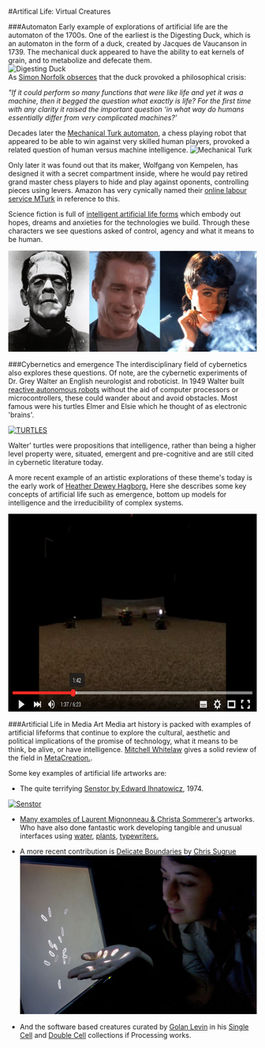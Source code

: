 #Artifical Life: Virtual Creatures

###Automaton
Early example of explorations of artificial life are the automaton of the 1700s. One of the earliest is the Digesting Duck, which is an automaton in the form of a duck, created by Jacques de Vaucanson in 1739. The mechanical duck appeared to have the ability to eat kernels of grain, and to metabolize and defecate them.   
![Digesting Duck](https://upload.wikimedia.org/wikipedia/commons/9/9a/Vaucanson_duck1.jpg)  
As [Simon Norfolk obserces](http://www.instituteartist.com/feature-I-m-Sorry-Dave-I-m-Afraid-I-Can-t-Do-That-Simon-Norfolk) that the duck provoked a philosophical crisis:   
  
*"If it could perform so many functions that were like life and yet it was a machine, then it begged the question what exactly is life? For the first time with any clarity it raised the important question ‘in what way do humans essentially differ from very complicated machines?’*
  
Decades later the [Mechanical Turk automaton](https://en.wikipedia.org/wiki/The_Turk), a chess playing robot that appeared to be able to win against very skilled human players, provoked a related question of human versus machine intelligence. 
![Mechanical Turk](https://upload.wikimedia.org/wikipedia/commons/d/d2/Turk-engraving4.jpg)  

Only later it was found out that its maker,  Wolfgang von Kempelen, has designed it with a secret compartment inside, where he would pay retired grand master chess players to hide and play against oponents, controlling pieces using levers. Amazon has very cynically named their [online labour service MTurk](https://www.mturk.com/mturk/welcome) in reference to this. 

Science fiction is full of [intelligent artificial life forms](https://en.wikipedia.org/wiki/Artificial_intelligence_in_fiction) which embody out hopes, dreams and anxieties for the technologies we build. Through these characters we see questions asked of control, agency and what it means to be human. 
  
![Frank](../../images/frank.png)  

###Cybernetics and emergence
The interdisciplinary field of cybernetics also explores these questions. Of note, are the cybernetic experiments of Dr. Grey Walter an English neurologist and roboticist. In 1949 Walter built [reactive autonomous robots](http://www.theoldrobots.com/ElmerElsie.html) without the aid of computer processors or microcontrollers, these could wander about and avoid obstacles. Most famous were his turtles Elmer and Elsie which he thought of as electronic 'brains'.  
  
<a href="https://www.youtube.com/embed/lLULRlmXkKo"><img src="https://raw.githubusercontent.com/tegacodes/Drawing-Seeing-Moving-with-Code/gh-pages/images/turtles.png" 
alt="TURTLES" width="700" height="400"/></a>
  
Walter' turtles were propositions that intelligence, rather than being a higher level property were, situated, emergent and pre-cognitive and are still cited in cybernetic literature today.   
  
A more recent example of an artistic explorations of these theme's today is the early work of [Heather Dewey Hagborg.](http://deweyhagborg.com/) Here she describes some key concepts of artificial life such as emergence, bottom up models for intelligence and the irreducibility of complex systems.   
  
<a href="https://www.youtube.com/watch?v=rmKMiAze-3Q"><img src="../../images/bugs.png" 
alt="IMAGE ALT TEXT HERE" width="700" height="400"/></a>
   
  
###Artificial Life in Media Art
Media art history is packed with examples of artificial lifeforms that continue to explore the cultural, aesthetic and political implications of the promise of technology, what it means to be think, be alive, or have intelligence. [Mitchell Whitelaw](http://mtchl.net/) gives a solid review of the field in [MetaCreation.](https://mitpress.mit.edu/books/metacreation). 
    
Some key examples of artificial life artworks are:  
    
* The quite terrifying [Senstor by Edward Ihnatowicz](http://www.senster.com/ihnatowicz/), 1974.  
   
<a href="https://www.youtube.com/watch?v=hoZb5MTKzQc"><img src="https://raw.githubusercontent.com/tegacodes/Drawing-Seeing-Moving-with-Code/gh-pages/images/senstor.png" 
alt="Senstor" width="700" height="400"/>  
* Many examples of [Laurent Mignonneau & Christa Sommerer's](http://www.interface.ufg.ac.at/christa-laurent/) artworks. Who have also done fantastic work developing tangible and unusual interfaces using [water](https://www.youtube.com/watch?v=cZ3v1jcCXmk), [plants](http://www.interface.ufg.ac.at/christa-laurent/WORKS/FRAMES/FrameSet.html), [typewriters.](http://www.interface.ufg.ac.at/christa-laurent/WORKS/FRAMES/FrameSet.html)  
  
* A more recent contribution is [Delicate Boundaries](http://csugrue.com/delicateboundaries/) by [Chris Sugrue](http://chrissugrue.com/)
![Delicate](../../images/delicate.jpg)  
  
* And the software based creatures curated by [Golan Levin](http://www.flong.com/) in his [Single Cell](http://www.singlecell.org/singlecell.html) and [Double Cell](http://www.singlecell.org/) collections if Processing works. 
 



